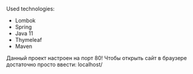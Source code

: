 Used technologies:
- Lombok
- Spring
- Java 11
- Thymeleaf
- Maven

Данный проект настроен на порт 80! Чтобы открыть сайт в браузере достаточно просто ввести:
localhost/

